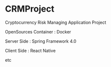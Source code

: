 # CRMProject
Cryptocurrency Risk Managing Application Project

OpenSources Container : Docker

Server Side : Spring Framework 4.0

Client Side : React Native

etc
